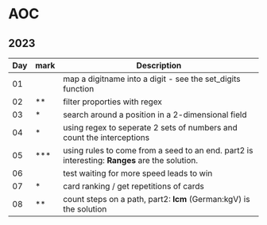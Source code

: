 # AOC

## 2023

| Day | mark | Description                                                                                   |
|-----|------|-----------------------------------------------------------------------------------------------|
| 01  |      | map a digitname into a digit - see the set_digits function                                    |
| 02  | **   | filter proporties with regex                                                                  |
| 03  | *    | search around a position in a 2-dimensional field                                             |
| 04  | *    | using regex to seperate 2 sets of numbers and count the interceptions                         |
| 05  | ***  | using rules to come from a seed to an end. part2 is interesting: **Ranges** are the solution. |
| 06  |      | test waiting for more speed leads to win                                                      |
| 07  | *    | card ranking / get repetitions of cards                                                       |
| 08  | **   | count steps on a path, part2: **lcm** (German:kgV) is the solution                                         |




